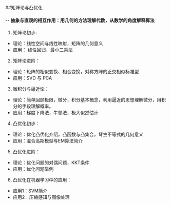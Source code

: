 
##矩阵论与凸优化
#### -- 抽象与直观的相互作用：用几何的方法理解代数，从数学的角度解释算法

1. 矩阵论初步:  
 * 理论：线性空间与线性映射，矩阵的几何意义
 * 应用： 线性回归，最小二乘法

2. 矩阵论进阶：
 * 理论：矩阵的相似变换、相合变换，对称方阵的正交相似标准型
 * 应用：SVD 与 PCA

3. 微积分与逼近论：
 * 理论：简单回顾极限，微分，积分基本概念，利用逼近的思想理解微分，用积分的手段理解概率。
 * 应用：梯度下降法，牛顿法，极大似然估计

4. 凸优化初步：
 * 理论：优化凸优化介绍，凸函数与凸集合，琴生不等式的几何意义
 * 应用：混合高斯模型与EM算法简介

5. 凸优化进阶：
 * 理论：优化问题的对偶问题，KKT条件
 * 应用：优化问题举例

6. 凸优化在机器学习中的应用：
 * 应用1：SVM简介
 * 应用2：压缩感知与图像处理
